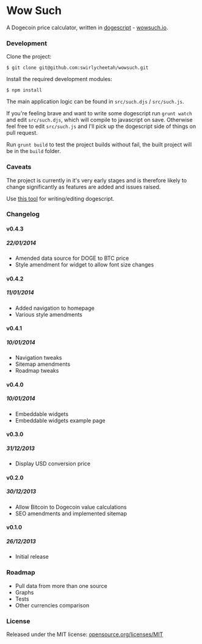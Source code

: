 # Wow Such

A Dogecoin price calculator, written in [dogescript][1] - [wowsuch.io][2].

### Development

Clone the project:

`$ git clone git@github.com:swirlycheetah/wowsuch.git`

Install the required development modules:

`$ npm install`

The main application logic can be found in `src/such.djs` / `src/such.js`.

If you're feeling brave and want to write some dogescript run `grunt watch` and edit `src/such.djs`, which will compile to javascript on save. Otherwise feel free to edit `src/such.js` and I'll pick up the dogescript side of things on pull request.

Run `grunt build` to test the project builds without fail, the built project will be in the `build` folder.

### Caveats

The project is currently in it's very early stages and is therefore likely to change significantly as features are added and issues raised.

Use [this tool][3] for writing/editing dogescript.

### Changelog

#### v0.4.3
##### 22/01/2014

* Amended data source for DOGE to BTC price
* Style amendment for widget to allow font size changes

#### v0.4.2
##### 11/01/2014

* Added navigation to homepage
* Various style amendments

#### v0.4.1
##### 10/01/2014

* Navigation tweaks
* Sitemap amendments
* Roadmap tweaks

#### v0.4.0
##### 10/01/2014

* Embeddable widgets
* Embeddable widgets example page

#### v0.3.0
##### 31/12/2013

* Display USD conversion price

#### v0.2.0
##### 30/12/2013

* Allow Bitcoin to Dogecoin value calculations
* SEO amendments and implemented sitemap

#### v0.1.0
##### 26/12/2013

* Initial release

### Roadmap

* Pull data from more than one source
* Graphs
* Tests
* Other currencies comparison

### License

Released under the MIT license: [opensource.org/licenses/MIT][4]

  [1]: https://github.com/remixz/dogescript
  [2]: http://wowsuch.io
  [3]: http://zachbruggeman.me/dogescript/
  [4]: http://opensource.org/licenses/MIT